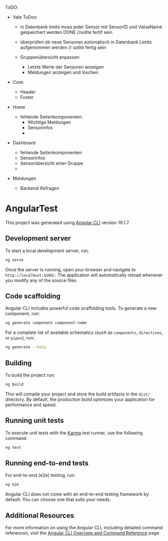 ToDO:

- Vale ToDos:
  - in Datenbank limits muss jeder Sensor mit SensorID und ValueName gespeichert werden DONE //sollte fertif sein
  - überprüfen ob neue Sensoren automatisch in Datenbank Limits aufgenommen werden // sollte fertig sein

  - Gruppenübersicht anpassen
    - Letzte Werte der Sensoren anzeigen
    - Meldungen anzeigen und löschen

- Core:
  - Header
  - Footer 

- Home
  - fehlende Seitenkomponenten:
    - Wichtige Meldungen
    - Sensorinfos
    - 

- Dashboard
  -  fehlende Seitenkomponenten:
    - Sensorinfos
    - Sensorübersicht einer Gruppe
    - 

- Meldungen 
  - Backend Abfragen

# AngularTest

This project was generated using [Angular CLI](https://github.com/angular/angular-cli) version 19.1.7.

## Development server

To start a local development server, run:

```bash
ng serve
```

Once the server is running, open your browser and navigate to `http://localhost:4200/`. The application will automatically reload whenever you modify any of the source files.

## Code scaffolding

Angular CLI includes powerful code scaffolding tools. To generate a new component, run:

```bash
ng generate component component-name
```

For a complete list of available schematics (such as `components`, `directives`, or `pipes`), run:

```bash
ng generate --help
```

## Building

To build the project run:

```bash
ng build
```

This will compile your project and store the build artifacts in the `dist/` directory. By default, the production build optimizes your application for performance and speed.

## Running unit tests

To execute unit tests with the [Karma](https://karma-runner.github.io) test runner, use the following command:

```bash
ng test
```

## Running end-to-end tests

For end-to-end (e2e) testing, run:

```bash
ng e2e
```

Angular CLI does not come with an end-to-end testing framework by default. You can choose one that suits your needs.

## Additional Resources

For more information on using the Angular CLI, including detailed command references, visit the [Angular CLI Overview and Command Reference](https://angular.dev/tools/cli) page.
